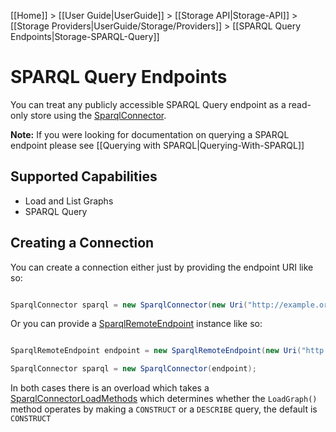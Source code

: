 [[Home]] > [[User Guide|UserGuide]] > [[Storage API|Storage-API]] > [[Storage Providers|UserGuide/Storage/Providers]] > [[SPARQL Query Endpoints|Storage-SPARQL-Query]]

# SPARQL Query Endpoints 

You can treat any publicly accessible SPARQL Query endpoint as a read-only store using the [SparqlConnector](https://dotnetrdf.github.io/api/html/T_VDS_RDF_Storage_SparqlConnector.htm).

**Note:** If you were looking for documentation on querying a SPARQL endpoint please see [[Querying with SPARQL|Querying-With-SPARQL]]

## Supported Capabilities 

* Load and List Graphs
* SPARQL Query

## Creating a Connection 

You can create a connection either just by providing the endpoint URI like so:

```csharp

SparqlConnector sparql = new SparqlConnector(new Uri("http://example.org/sparql"));
```

Or you can provide a [SparqlRemoteEndpoint](https://dotnetrdf.github.io/api/html/T_VDS_RDF_SparqlRemoteEndpoint.htm) instance like so:

```csharp

SparqlRemoteEndpoint endpoint = new SparqlRemoteEndpoint(new Uri("http://example.org/sparql"), "http://default-graph-uri");

SparqlConnector sparql = new SparqlConnector(endpoint);
```

In both cases there is an overload which takes a [SparqlConnectorLoadMethods](https://dotnetrdf.github.io/api/html/T_VDS_RDF_Storage_SparqlConnectorLoadMethod.htm) which determines whether the `LoadGraph()` method operates by making a `CONSTRUCT` or a `DESCRIBE` query, the default is `CONSTRUCT`
